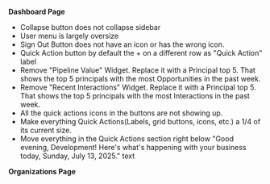 **Dashboard Page**

- Collapse button does not collapse sidebar
- User menu is largely oversize
- Sign Out Button does not have an icon or has the wrong icon. 
- Quick Action button by default the + on a different row as "Quick Action" label
- Remove "Pipeline Value" Widget. Replace it with a Principal top 5. That shows the top 5 principals with the most Opportunities in the past week.  
- Remove "Recent Interactions" Widget. Replace it with a Principal top 5. That shows the top 5 principals with the most Interactions in the past week. 
- All the quick actions icons in the buttons are not showing up. 
- Make everything Quick Actions(Labels, grid buttons, icons, etc.) a 1/4 of its current size. 
- Move everything in the Quick Actions section right below "Good evening, Development! Here's what's happening with your business today, Sunday, July 13, 2025." text


**Organizations Page**

